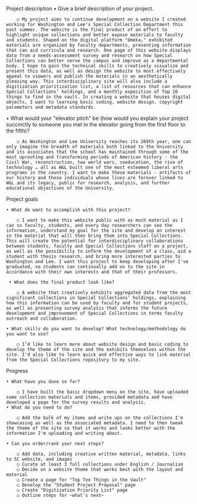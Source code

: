 Project description
  • Give a brief description of your project.
  
		○ My project aims to continue development on a website I created working for Washington and Lee's Special Collection Department this past summer. The website is the final product of an effort to highlight unique collections and better expose materials to faculty and students. Shaped on the digital platform "Omeka," exhibited materials are organized by faculty departments, presenting information that can aid curricula and research. One page of this website displays data from a needs-assessment survey and research on how Special Collections can better serve the campus and improve as a departmental body. I hope to gain the technical skills to creatively visualize and present this data, as well as design the website to most effectively appeal to viewers and publish the materials in an aesthetically pleasing way. This interdisciplinary site will also include a digitization prioritization list, a list of resources that can enhance Special Collections’ holdings, and a monthly exposition of Top 10 things to find in the vault. In creating a website that houses digital objects, I want to learning basic coding, website design, copyright parameters and metadata standards. 
		
  • What would your "elevator pitch" be (how would you explain your project succinctly to someone you met in the elevator going from the first floor to the fifth)?
  
		○ As Washington and Lee University reaches its 269th year, one can only imagine the breadth of materials both linked to the University and its associates that the school has maintained through some of the most uprooting and transforming periods of American history - the  Civil War, reconstruction, two world wars, coeducation, the rise of technology … all as W&L built one of the most esteemed liberal arts programs in the country. I want to make these materials - artifacts of our history and those individuals whose lives are forever linked to W&L and its legacy, public for research, analysis, and further educational objectives of the University. 

    
Project goals

	• What do want to accomplish with this project?
	
		○ I want to make this website public with as much material as I can so faculty, students, and every day researchers can see the information, understand my goal for the site and develop an interest in the material that will then bring them into Special Collections. This will create the potential for interdisciplinary collaborations between students, faculty and Special Collections staff on a project, as well as the possibility to inform the development of a class, aid a student with thesis research, and bring more interested parties to Washington and Lee. I want this project to keep developing after I've graduated, so students can continually add on to the site in accordance with their own interests and that of their professors. 
		
 	 • What does the final product look like?
	 
		○ A website that creatively exhibits aggregated data from the most significant collections in Special Collections' holdings, explaining how this information can be used by faculty and for student projects, as well as presenting survey analysis that informs the future development and improvement of Special Collections in terms faculty outreach and collaboration.
		
	• What skills do you want to develop? What technology/methodology do you want to use?
	
		○ I’d like to learn more about website design and basic coding to develop the theme of the site and the exhibits themselves within the site. I'd also like to learn quick and effective ways to link material from the Special Collections repository to my site.
		
Progress

	• What have you done so far?
	
		○ I have built the basic dropdown menu on the site, have uploaded some collection materials and items, provided metadata and have developed a page for the survey results and analysis.
	• What do you need to do?
	
		○ Add the bulk of my items and write ups on the collections I'm showcasing as well as the associated metadata. I need to then tweak the theme of the site so that it works and looks better with the information I'm uploading and writing about.
		
	• Can you order/rank your next steps?
	
		○ Add data, including creative written material, metadata, links to SC website, and images
		○ Curate at least 3 full collections under English / Journalism
		○ Decide on a website theme that works best with the layout and material
		○ Create a page for "Top Ten Things in the Vault"
		○ Develop the "Student Project Proposal" page
		○ Create "Digitization Priority List" page
		○ Outline steps for ~what's next~
		

